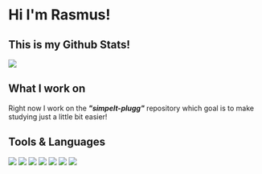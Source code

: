 # Hi I'm Rasmus!

## This is my Github Stats!
<img align="center" src="https://github-readme-stats.vercel.app/api/?username=rasmus-ob&theme=tokyonight" />

## What I work on
Right now I work on the ***"simpelt-plugg"*** repository which goal is to make studying just a little bit easier!



## Tools & Languages

![](https://img.shields.io/badge/Editor-VsCode-informational?style=for-the-badge&logo=&logoColor=white&color=45648C&labelColor=2F3D59)
![](https://img.shields.io/badge/Language-Javascript-informational?style=for-the-badge&logo=&logoColor=white&color=45648C&labelColor=2F3D59)
![](https://img.shields.io/badge/Language-Python-informational?style=for-the-badge&logo=&logoColor=white&color=45648C&labelColor=2F3D59)
![](https://img.shields.io/badge/Language-Html-informational?style=for-the-badge&logo=&logoColor=white&color=45648C&labelColor=2F3D59)
![](https://img.shields.io/badge/Language-Lua-informational?style=for-the-badge&logo=&logoColor=white&color=45648C&labelColor=2F3D59)
![](https://img.shields.io/badge/Style-CSS-informational?style=for-the-badge&logo=&logoColor=white&color=45648C&labelColor=2F3D59)
![](https://img.shields.io/badge/Developer-Web-informational?style=for-the-badge&logo=&logoColor=white&color=45648C&labelColor=2F3D59)

<!--
  https://shields.io/
  https://towardsdatascience.com/build-a-stunning-readme-for-your-github-profile-9b80434fe5d7
--> 
